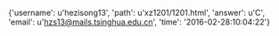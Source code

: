 {'username': u'hezisong13', 'path': u'xz1201/1201.html', 'answer': u'C', 'email': u'hzs13@mails.tsinghua.edu.cn', 'time': '2016-02-28:10:04:22'}